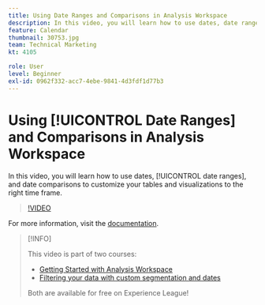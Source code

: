 ```yaml
---
title: Using Date Ranges and Comparisons in Analysis Workspace
description: In this video, you will learn how to use dates, date ranges, and date comparisons to customize your tables and visualizations to the right time frame.
feature: Calendar
thumbnail: 30753.jpg
team: Technical Marketing
kt: 4105

role: User
level: Beginner
exl-id: 0962f332-acc7-4ebe-9841-4d3fdf1d77b3
---
```

# Using [!UICONTROL Date Ranges] and Comparisons in Analysis Workspace

In this video, you will learn how to use dates, [!UICONTROL date ranges], and date comparisons to customize your tables and visualizations to the right time frame.

>[!VIDEO](https://video.tv.adobe.com/v/30753/?quality=12&learn=on)

For more information, visit the [documentation](https://experienceleague.adobe.com/docs/analytics/analyze/analysis-workspace/components/calendar-date-ranges/calendar.html).

>[!INFO]
>
> This video is part of two courses: 
> * [Getting Started with Analysis Workspace](https://experienceleague.adobe.com/?recommended=Analytics-U-1-2020.1.workspace)
> * [Filtering your data with custom segmentation and dates](https://experienceleague.adobe.com/?recommended=Analytics-U-1-2021.1.filterdata)
>
> Both are available for free on Experience League!
